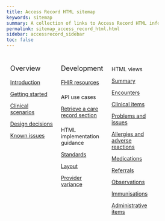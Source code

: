 ```yaml
---
title: Access Record HTML sitemap
keywords: sitemap
summary: A collection of links to Access Record HTML information
permalink: sitemap_access_record_html.html
sidebar: accessrecord_sidebar
toc: false
---
```

<style>
* {
  box-sizing: border-box;
}

/* Create three equal columns that floats next to each other */
.column {
  float: left;
  width: 33.33%;
  padding: 10px;

}

/* Clear floats after the columns */
.row:after {
  content: "";
  display: table;
  clear: both;
}
</style>

<div class="row">
  <div class="column">
   <p style="font-size:18px">Overview</p>
    	<p><a href="accessrecord.html">Introduction</a></p>
    	<p><a href="overview_engage.html">Getting started</a></p>
    	<p><a href="accessrecord_clinical_scenarios.html">Clinical scenarios</a></p>
    	<p><a href="accessrecord_design.html">Design decisions</a></p>
    	<p><a href="accessrecord_known_issues.html">Known issues</a></p>
  </div>
  <div class="column">
    <p style="font-size:18px">Development</p>
    	<p><a href="datalibraryaccessrecord.html">FHIR resources</a></p>
	<p style="padding-top:8px">API use cases</p>
	<p><a href="accessrecord_use_case_retrieve_a_care_record_section.html">Retrieve a care record section</a></p>
	<p style="padding-top:8px">HTML implementation guidance</p>
	<p><a href="accessrecord_development_html_implementation_guide.html">Standards</a></p>
	<p><a href="accessrecord_development_html_layout_guide.html">Layout</a></p>	
	<p><a href="accessrecord_provider_variance.html">Provider variance</a></p>
	
  </div>
  <div class="column">
    <p style="padding-top:8px">HTML views</p>
    	<p><a href="accessrecord_view_summary.html">Summary</a></p>
	<p><a href="accessrecord_view_encounters.html">Encounters</a></p>
	<p><a href="accessrecord_view_clinical_items.html">Clinical items</a></p>
	<p><a href="accessrecord_view_problems.html">Problems and issues</a></p>
	<p><a href="accessrecord_view_allergies.html">Allergies and adverse reactions</a></p>
	<p><a href="accessrecord_view_medications.html">Medications</a></p>	
	<p><a href="accessrecord_view_referrals.html">Referrals</a></p>
	<p><a href="accessrecord_view_observations.html">Observations</a></p>
	<p><a href="accessrecord_view_immunisations.html">Immunisations</a></p>
	<p><a href="accessrecord_view_administrative_items.html">Administrative items</a></p>
  </div>
</div>
